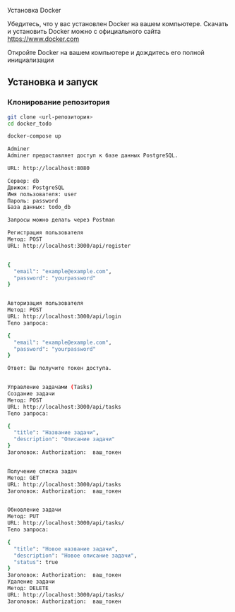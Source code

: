 Установка Docker


Убедитесь, что у вас установлен Docker на вашем компьютере.
Скачать и установить Docker можно с официального сайта https://www.docker.com

Откройте Docker на вашем компьютере и дождитесь его полной инициализации

## Установка и запуск

### Клонирование репозитория



```bash
git clone <url-репозитория>
cd docker_todo

docker-compose up

Adminer
Adminer предоставляет доступ к базе данных PostgreSQL.

URL: http://localhost:8080

Сервер: db
Движок: PostgreSQL
Имя пользователя: user
Пароль: password
База данных: todo_db

Запросы можно делать через Postman

Регистрация пользователя
Метод: POST
URL: http://localhost:3000/api/register


{
  "email": "example@example.com",
  "password": "yourpassword"
}


Авторизация пользователя
Метод: POST
URL: http://localhost:3000/api/login
Тело запроса:

{
  "email": "example@example.com",
  "password": "yourpassword"
}

Ответ: Вы получите токен доступа.


Управление задачами (Tasks)
Создание задачи
Метод: POST
URL: http://localhost:3000/api/tasks
Тело запроса:

{
  "title": "Название задачи",
  "description": "Описание задачи"
}
Заголовок: Authorization:  ваш_токен


Получение списка задач
Метод: GET
URL: http://localhost:3000/api/tasks
Заголовок: Authorization:  ваш_токен


Обновление задачи
Метод: PUT
URL: http://localhost:3000/api/tasks/
Тело запроса:

{
  "title": "Новое название задачи",
  "description": "Новое описание задачи",
  "status": true
}
Заголовок: Authorization:  ваш_токен
Удаление задачи
Метод: DELETE
URL: http://localhost:3000/api/tasks/
Заголовок: Authorization:  ваш_токен